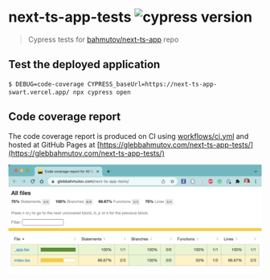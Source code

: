# next-ts-app-tests ![cypress version](https://img.shields.io/badge/cypress-9.5.1-brightgreen)

> Cypress tests for [bahmutov/next-ts-app](https://github.com/bahmutov/next-ts-app) repo

## Test the deployed application

```
$ DEBUG=code-coverage CYPRESS_baseUrl=https://next-ts-app-swart.vercel.app/ npx cypress open
```

## Code coverage report

The code coverage report is produced on CI using [workflows/ci.yml](./.github/workflows/ci.yml) and hosted at GitHub Pages at [https://glebbahmutov.com/next-ts-app-tests/](https://glebbahmutov.com/next-ts-app-tests/)

![Code coverage report](./images/report.png)
